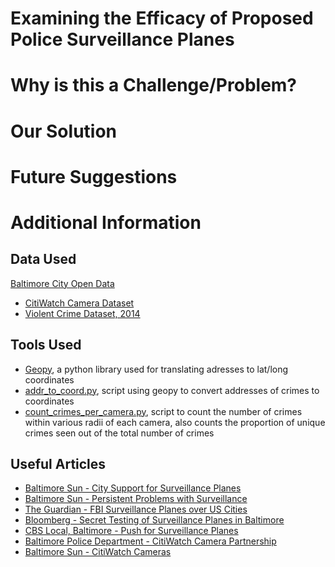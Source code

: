 # Examining the Efficacy of Proposed Police Surveillance Planes

# Why is this a Challenge/Problem?

# Our Solution

# Future Suggestions

# Additional Information
## Data Used
[Baltimore City Open Data](https://data.baltimorecity.gov/)
- [CitiWatch Camera Dataset](https://data.baltimorecity.gov/Public-Safety/CCTV-Cameras/y3f4-umna)
- [Violent Crime Dataset, 2014](https://data.baltimorecity.gov/Crime/Violent-Crime-2014-YTD-Heat-Map/59fg-ary5)

## Tools Used
- [Geopy](https://geopy.readthedocs.io/en/stable/), a python library used for translating adresses to lat/long coordinates
- [addr_to_coord.py](https://github.com/reecewgriffith/Baltimore-City-Data-Project/blob/master/addr_to_coord.py), script using geopy to convert addresses of crimes to coordinates
- [count_crimes_per_camera.py](https://github.com/reecewgriffith/Baltimore-City-Data-Project/blob/master/count_crimes_per_camera.py), script to count the number of crimes within various radii of each camera, also counts the proportion of unique crimes seen out of the total number of crimes

## Useful Articles
- [Baltimore Sun - City Support for Surveillance Planes](https://www.baltimoresun.com/news/crime/bs-md-ci-cr-poll-on-planes-20191014-mmot33qvm5f7pdwznim3qrx4oq-story.html)
- [Baltimore Sun - Persistent Problems with Surveillance](https://www.baltimoresun.com/opinion/editorial/bs-ed-bpd-surveillance-20170214-story.html)
- [The Guardian - FBI Surveillance Planes over US Cities](https://www.theguardian.com/us-news/2015/jun/02/fbi-surveillance-government-planes-cities)
- [Bloomberg - Secret Testing of Surveillance Planes in Baltimore](https://www.bloomberg.com/features/2016-baltimore-secret-surveillance/)
- [CBS Local, Baltimore - Push for Surveillance Planes](https://baltimore.cbslocal.com/2019/08/13/remember-the-surveillance-plane-that-flew-over-baltimore-it-could-fly-again/)
- [Baltimore Police Department - CitiWatch Camera Partnership](https://www.baltimorepolice.org/community/citiwatch-community-partnership-overview)
- [Baltimore Sun - CitiWatch Cameras](https://www.baltimoresun.com/news/crime/bs-md-ci-citiwatch-cameras-20190424-story.html)
